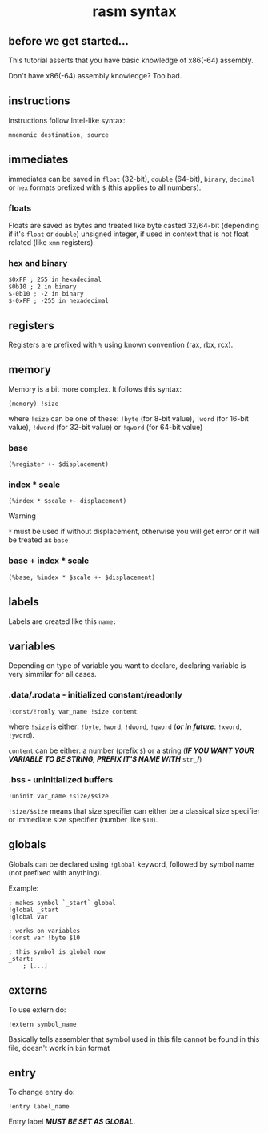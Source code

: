 <h1 align=center>rasm syntax</h1>

## before we get started...

This tutorial asserts that you have basic knowledge of x86(-64) assembly.

Don't have x86(-64) assembly knowledge? Too bad.

## instructions

Instructions follow Intel-like syntax:
```
mnemonic destination, source
```

## immediates

immediates can be saved in `float` (32-bit), `double` (64-bit), `binary`, `decimal` or `hex` formats prefixed with `$` (this applies to all numbers).

### floats

Floats are saved as bytes and treated like byte casted 32/64-bit (depending if it's `float` or `double`) unsigned integer, 
if used in context that is not float related (like `xmm` registers).

### hex and binary

```
$0xFF ; 255 in hexadecimal
$0b10 ; 2 in binary
$-0b10 ; -2 in binary
$-0xFF ; -255 in hexadecimal
```

## registers

Registers are prefixed with `%` using known convention (rax, rbx, rcx).

## memory

Memory is a bit more complex. It follows this syntax:
```
(memory) !size
```

where `!size` can be one of these: `!byte` (for 8-bit value), `!word` (for 16-bit value), `!dword` (for 32-bit value) or `!qword` (for 64-bit value)

### base

```
(%register +- $displacement)
```

### index * scale

```
(%index * $scale +- displacement)
```

> [!WARNING]
> `*` must be used if without displacement, otherwise you will get error or it will be treated as `base`

### base + index * scale

```
(%base, %index * $scale +- $displacement)
```

## labels

Labels are created like this `name:`

## variables

Depending on type of variable you want to declare, declaring variable is very simmilar for all cases.

### .data/.rodata - initialized constant/readonly

```
!const/!ronly var_name !size content
```

where `!size` is either: `!byte`, `!word`, `!dword`, `!qword` (***or in future***: `!xword`, `!yword`).

`content` can be either: a number (prefix `$`) or a string (***IF YOU WANT YOUR VARIABLE TO BE STRING, PREFIX IT'S NAME WITH*** `str_`***!***)

### .bss - uninitialized buffers

```
!uninit var_name !size/$size
```

`!size/$size` means that size specifier can either be a classical size specifier or immediate size specifier (number like `$10`).

## globals

Globals can be declared using `!global` keyword, followed by symbol name (not prefixed with anything).

Example:
```
; makes symbol `_start` global
!global _start
!global var

; works on variables
!const var !byte $10

; this symbol is global now
_start: 
    ; [...]
```

## externs

To use extern do:
```
!extern symbol_name
```

Basically tells assembler that symbol used in this file cannot be found in this file, doesn't work in `bin` format

## entry

To change entry do:
```
!entry label_name
```

Entry label ***MUST BE SET AS GLOBAL***. 
